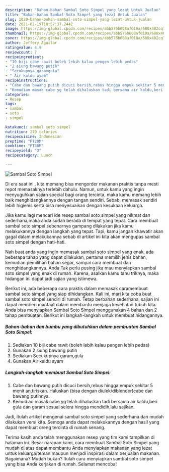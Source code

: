 ```yaml
---
description: "Bahan-bahan Sambal Soto Simpel yang lezat Untuk Jualan"
title: "Bahan-bahan Sambal Soto Simpel yang lezat Untuk Jualan"
slug: 1020-bahan-bahan-sambal-soto-simpel-yang-lezat-untuk-jualan
date: 2021-02-19T10:57:37.244Z
image: https://img-global.cpcdn.com/recipes/abb576b608af010a/680x482cq70/sambal-soto-simpel-foto-resep-utama.jpg
thumbnail: https://img-global.cpcdn.com/recipes/abb576b608af010a/680x482cq70/sambal-soto-simpel-foto-resep-utama.jpg
cover: https://img-global.cpcdn.com/recipes/abb576b608af010a/680x482cq70/sambal-soto-simpel-foto-resep-utama.jpg
author: Jeffery Aguilar
ratingvalue: 4.9
reviewcount: 7
recipeingredient:
- "10 biji cabe rawit boleh lebih kalau pengen lebih pedas"
- "2 siung bawang putih"
- "Secukupnya garamgula"
- " Air kaldu ayam"
recipeinstructions:
- "Cabe dan bawang putih dicuci bersih,rebus hingga empuk sekitar 5 menit an,tiriskan. Haluskan (bisa dengan diulek/diblender)cabe dan bawang putihnya."
- "Kemudian masak cabe yg telah dihaluskan tadi bersama air kaldu,beri gula dan garam sesuai selera hingga mendidih,lalu sajikan."
categories:
- Resep
tags:
- sambal
- soto
- simpel

katakunci: sambal soto simpel 
nutrition: 270 calories
recipecuisine: Indonesian
preptime: "PT20M"
cooktime: "PT30M"
recipeyield: "3"
recipecategory: Lunch

---
```



![Sambal Soto Simpel](https://img-global.cpcdn.com/recipes/abb576b608af010a/680x482cq70/sambal-soto-simpel-foto-resep-utama.jpg)

Di era  saat ini , kita memang bisa mengorder makanan praktis tanpa mesti repot memasaknya terlebih dahulu. Namun, untuk kamu yang ingin menyuguhkan sajian special bagi orang tercinta, maka kamu memang lebih baik menghidangkannya dengan tangan sendiri. Sebab, memasak sendiri lebih higienis serta bisa menyesuaikan dengan kesukaan keluarga.

Jika kamu lagi mencari ide resep sambal soto simpel yang nikmat dan sederhana,maka anda sudah berada di tempat yang tepat. Cara membuat sambal soto simpel  sebenarnya gampang dilakukan jika kamu melakukannya dengan langkah yang tepat. Tapi, kamu jangan khawatir akan gagal dalam melakukannya 
sebab di artikel ini kita akan mengupas sambal soto simpel dengan hati-hati.  



Nah buat anda yang ingin memasak sambal soto simpel yang enak, ada beberapa tahap yang dapat dilakukan, pertama memilih jenis bahan, kemudian pemilihan bahan segar, sampai cara membuat dan menghidangkannya. Anda Tak perlu pusing jika mau menyiapkan sambal soto simpel yang enak di rumah. Karena, asalkan kamu  tahu triknya, maka hidangan ini dapat jadi sajian yang istimewa.

Berikut ini, ada beberapa cara praktis  dalam memasak caramembuat sambal soto simpel yang siap dihidangkan. Kali ini, mari kita coba buat sambal soto simpel sendiri di rumah. Tetap berbahan sederhana, sajian ini dapat memberi manfaat dalam membantu menjaga kesehatan tubuh kita. Anda bisa menyiapkan Sambal Soto Simpel menggunakan 4 bahan dan 2 tahap pembuatan. Berikut ini langkah-langkah untuk membuat hidangannya.

<!--inarticleads1-->

##### Bahan-bahan dan bumbu yang dibutuhkan dalam pembuatan Sambal Soto Simpel:

1. Sediakan 10 biji cabe rawit (boleh lebih kalau pengen lebih pedas)
1. Gunakan 2 siung bawang putih
1. Sediakan Secukupnya garam,gula
1. Gunakan  Air kaldu ayam




<!--inarticleads2-->

##### Langkah-langkah membuat Sambal Soto Simpel:

1. Cabe dan bawang putih dicuci bersih,rebus hingga empuk sekitar 5 menit an,tiriskan. Haluskan (bisa dengan diulek/diblender)cabe dan bawang putihnya.
1. Kemudian masak cabe yg telah dihaluskan tadi bersama air kaldu,beri gula dan garam sesuai selera hingga mendidih,lalu sajikan.




Jadi, itulah artikel mengenai  sambal soto simpel  yang sederhana dan mudah dilakukan versi kita. Semoga anda dapat melakukannya dengan hasil yang dapat membuat oreng tercinta di rumah senang. 

Terima kasih anda telah menggunakan resep yang tim kami tampilkan di halaman ini. Besar harapan kami, cara membuat  Sambal Soto Simpel yang mudah di atas dapat membantu Anda menyiapkan makanan yang lezat untuk keluarga/teman maupun menjadi inspirasi dalam berjualan makanan. Bagaimana? Mudah bukan? Itulah cara menyiapkan sambal soto simpel yang bisa Anda kerjakan di rumah. Selamat mencoba!

